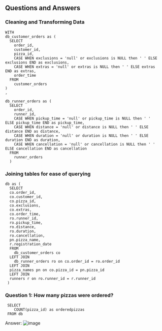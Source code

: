 ## Questions and Answers
### Cleaning and Transforming Data
```
WITH
db_customer_orders as (
  SELECT 
  	order_id,
  	customer_id,
  	pizza_id,
  	CASE WHEN exclusions = 'null' or exclusions is NULL then ' ' ELSE exclusions END as exclusions,
  	CASE WHEN extras = 'null' or extras is NULL then ' ' ELSE extras END as extras,
  	order_time
  FROM
  	customer_orders
)
,

db_runner_orders as (
  SELECT
  	order_id,
  	runner_id,
  	CASE WHEN pickup_time = 'null' or pickup_time is NULL then ' ' ELSE pickup_time END as pickup_time,
  	CASE WHEN distance = 'null' or distance is NULL then ' ' ELSE distance END as distance,
  	CASE WHEN duration = 'null' or duration is NULL then ' ' ELSE duration END as duration,
  	CASE WHEN cancellation = 'null' or cancellation is NULL then ' ' ELSE cancellation END as cancellation
  FROM
  	runner_orders
  )
```
### Joining tables for ease of querying
```
db as (
  SELECT 
  co.order_id,
  co.customer_id,
  co.pizza_id,
  co.exclusions,
  co.extras,
  co.order_time,
  ro.runner_id,
  ro.pickup_time,
  ro.distance,
  ro.duration,
  ro.cancellation,
  pn.pizza_name,
  r.registration_date
  FROM
  	db_customer_orders co
  LEFT JOIN
	db_runner_orders ro on co.order_id = ro.order_id
  LEFT JOIN
  pizza_names pn on co.pizza_id = pn.pizza_id
  LEFT JOIN
  runners r on ro.runner_id = r.runner_id
 )
```
### Question 1: How many pizzas were ordered?
```
 SELECT 
 	COUNT(pizza_id) as orderedpizzas
 FROM db
```
Answer:
![image](https://github.com/user-attachments/assets/461c8cba-50a2-44eb-823e-d7ec38236938)

